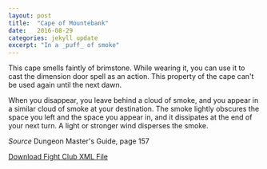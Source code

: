 ```yaml
---
layout: post
title:  "Cape of Mountebank"
date:   2016-08-29
categories: jekyll update
excerpt: "In a _puff_ of smoke"
---
```


This cape smells faintly of brimstone. While wearing it, you can use it to cast the dimension door spell as an action. This property of the cape can't be used again until the next dawn.

When you disappear, you leave behind a cloud of smoke, and you appear in a similar cloud of smoke at your destination. The smoke lightly obscures the space you left and the space you appear in, and it dissipates at the end of your next turn. A light or stronger wind disperses the smoke.

_Source_ Dungeon Master's Guide, page 157

<a href="{{ site.base.url }}/xml/cape-of-mountebank.xml">Download Fight Club XML File</a>
